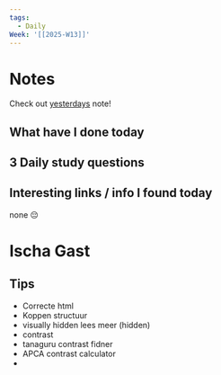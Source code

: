 ```yaml
---
tags:
  - Daily
Week: '[[2025-W13]]'
---
```

# Notes
Check out [yesterdays](2025-03-27) note!
## What have I done today
## 3 Daily study questions

## Interesting links / info I found today
none 😔

# Ischa Gast

## Tips
- Correcte html
- Koppen structuur
- visually hidden lees meer (hidden)
- contrast
- tanaguru contrast fidner
- APCA contrast calculator
- 
